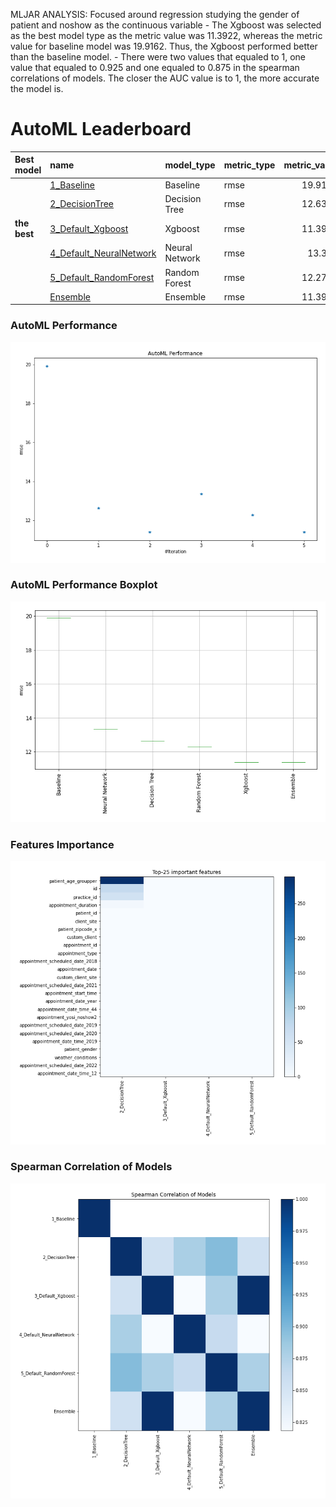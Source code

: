 MLJAR ANALYSIS: Focused around regression studying the gender of patient and noshow as the continuous variable - The Xgboost was selected as the best model type as the metric value was 11.3922, whereas the metric value for baseline model was 19.9162. Thus, the Xgboost performed better than the baseline model. - There were two values that equaled to 1, one value that equaled to 0.925 and one equaled to 0.875 in the spearman correlations of models. The closer the AUC value is to 1, the more accurate the model is.







# AutoML Leaderboard

| Best model   | name                                                         | model_type     | metric_type   |   metric_value |   train_time |
|:-------------|:-------------------------------------------------------------|:---------------|:--------------|---------------:|-------------:|
|              | [1_Baseline](1_Baseline/README.md)                           | Baseline       | rmse          |        19.9162 |         1.28 |
|              | [2_DecisionTree](2_DecisionTree/README.md)                   | Decision Tree  | rmse          |        12.6346 |        83.08 |
| **the best** | [3_Default_Xgboost](3_Default_Xgboost/README.md)             | Xgboost        | rmse          |        11.3922 |       188.64 |
|              | [4_Default_NeuralNetwork](4_Default_NeuralNetwork/README.md) | Neural Network | rmse          |        13.346  |       105.8  |
|              | [5_Default_RandomForest](5_Default_RandomForest/README.md)   | Random Forest  | rmse          |        12.2772 |       167.22 |
|              | [Ensemble](Ensemble/README.md)                               | Ensemble       | rmse          |        11.3922 |         0.28 |

### AutoML Performance
![AutoML Performance](ldb_performance.png)

### AutoML Performance Boxplot
![AutoML Performance Boxplot](ldb_performance_boxplot.png)

### Features Importance
![features importance across models](features_heatmap.png)



### Spearman Correlation of Models
![models spearman correlation](correlation_heatmap.png)


